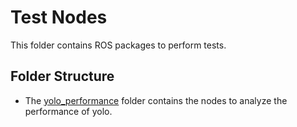 # Test Nodes
This folder contains ROS packages to perform tests.

## Folder Structure
- The [yolo_performance](yolo_performance) folder contains the nodes to analyze the performance of yolo.
